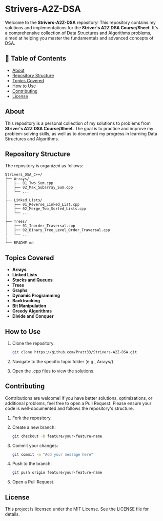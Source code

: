 # Strivers-A2Z-DSA

Welcome to the **Strivers-A2Z-DSA** repository! This repository contains my solutions and implementations for the **Striver's A2Z DSA Course/Sheet**. It's a comprehensive collection of Data Structures and Algorithms problems, aimed at helping you master the fundamentals and advanced concepts of DSA.

## 📌 Table of Contents
- [About](#about)
- [Repository Structure](#repository-structure)
- [Topics Covered](#topics-covered)
- [How to Use](#how-to-use)
- [Contributing](#contributing)
- [License](#license)

## About
This repository is a personal collection of my solutions to problems from **Striver's A2Z DSA Course/Sheet**. The goal is to practice and improve my problem-solving skills, as well as to document my progress in learning Data Structures and Algorithms.

## Repository Structure
The repository is organized as follows:
```
Strivers_DSA_C++/
├── Arrays/
│   ├── 01_Two_Sum.cpp
│   ├── 02_Max_Subarray_Sum.cpp
│   └── ...
|
├── Linked_Lists/
│   ├── 01_Reverse_Linked_List.cpp
│   ├── 02_Merge_Two_Sorted_Lists.cpp
│   └── ...
|
├── Trees/
│   ├── 01_Inorder_Traversal.cpp
│   ├── 02_Binary_Tree_Level_Order_Traversal.cpp
│   └── ...
|
└── README.md
```

## Topics Covered
- **Arrays**
- **Linked Lists**
- **Stacks and Queues**
- **Trees**
- **Graphs**
- **Dynamic Programming**
- **Backtracking**
- **Bit Manipulation**
- **Greedy Algorithms**
- **Divide and Conquer**

## How to Use
1. Clone the repository:
   ```bash
   git clone https://github.com/Pratt33/Strivers-A2Z-DSA.git

2. Navigate to the specific topic folder (e.g., Arrays/).

3. Open the .cpp files to view the solutions.

## Contributing
Contributions are welcome! If you have better solutions, optimizations, or additional problems, feel free to open a Pull Request. Please ensure your code is well-documented and follows the repository's structure.

1. Fork the repository.

2. Create a new branch:
   ```bash
   git checkout -b feature/your-feature-name

3. Commit your changes:
   ```bash
   git commit -m "Add your message here"

4. Push to the branch:
   ```bash
   git push origin feature/your-feature-name

5. Open a Pull Request.

## License
This project is licensed under the MIT License. See the LICENSE file for details.
